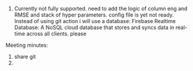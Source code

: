 1. Currently not fully supported. need to add the logic of column eng and RMSE and stack of hyper parameters.  config file is yet not ready.
Instead of using git action i will use a database: Firebase Realtime Database: A NoSQL cloud database that stores and syncs data in real-time across all clients.
please 



Meeting minutes: 
1. share git
2. 
